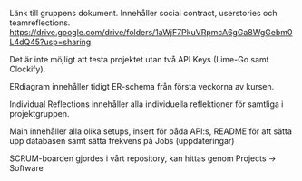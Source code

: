 Länk till gruppens dokument. Innehåller social contract, userstories och teamreflections.
https://drive.google.com/drive/folders/1aWjF7PkuVRpmcA6gGa8WgGebm0L4dQ45?usp=sharing

Det är inte möjligt att testa projektet utan två API Keys (Lime-Go samt Clockify).

ERdiagram innehåller tidigt ER-schema från första veckorna av kursen.

Individual Reflections innehåller alla individuella reflektioner för samtliga i projektgruppen.

Main innehåller alla olika setups, insert för båda API:s, README för att sätta upp databasen samt sätta frekvens på Jobs (uppdateringar)

SCRUM-boarden gjordes i vårt repository, kan hittas genom Projects -> Software
